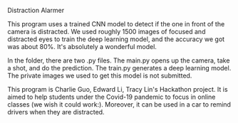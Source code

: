 Distraction Alarmer

This program uses a trained CNN model to detect if the one in front of the camera is distracted. We used roughly 1500 images of focused and distracted eyes to train the deep learning model, and the accuracy we got was about 80%. It's absolutely a wonderful model.

In the folder, there are two .py files. The main.py opens up the camera, take a shot, and do the prediction. The train.py generates a deep learning model. The private images we used to get this model is not submitted. 

This program is Charlie Guo, Edward Li, Tracy Lin's Hackathon project. It is aimed to help students under the Covid-19 pandemic to focus in online classes (we wish it could work:). Moreover, it can be used in a car to remind drivers when they are distracted.
